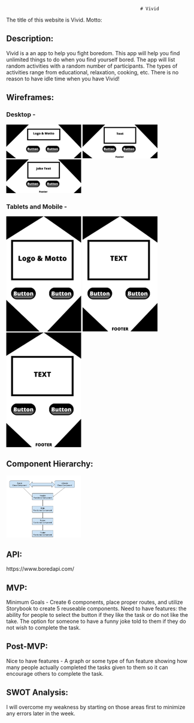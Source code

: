 <a href="https://giphy.com/gifs/universe-spiral-galaxy-star-cluster-vortex-konczakowski-3og0IFrHkIglEOg8Ba"></a>


                                                      # Vivid


The title of this website is Vivid.
Motto: 

<h2>Description:</h2>
Vivid is a an app to help you fight boredom. This app will help you find unlimited things to do when you find yourself bored. The app will list random activities with a random number of participants. The types of activities range from educational, relaxation, cooking, etc. There is no reason to have idle time when you have Vivid!


<h2>Wireframes:</h2> 
<h3>Desktop -</h3>
<img src="Images/Desktop-Wireframe-1.jpg" width="200">
<img src="Images/Desktop-Wireframe-2.jpg" width="200">
<img src="Images/Desktop-Wireframe-3.jpg" width="200">

<h3>Tablets and Mobile -</h3>
<img src="Images/Tablet-Mobile-1.png" width="200">
<img src="Images/Tablet-Mobile-2.png" width="200">
<img src="Images/Tablet-Mobile-3.png" width="200">

<h2>Component Hierarchy:</h2> 
<img src="Images/React-Tree.png" width="200">


<h2>API:</h2>
https://www.boredapi.com/

<h2>MVP:</h2>
Minimum Goals - Create 6 components, place proper routes, and utilize Storybook to create 5 reuseable components. Need to have features: the ability for people to select the button if they like the task or do not like the take. The option for someone to have a funny joke told to them if they do not wish to complete the task. 

<h2>Post-MVP:</h2>
Nice to have features - A graph or some type of fun feature showing how many people actually completed the tasks given to them so it can encourage others to complete the task. 

<h2>SWOT Analysis:</h2>
I will overcome my weakness by starting on those areas first to minimize any errors later in the week. 

